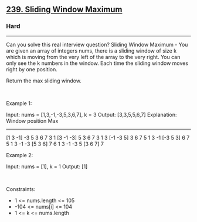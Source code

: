 <h2><a href="https://leetcode.com/problems/sliding-window-maximum/">239. Sliding Window Maximum</a></h2><h3>Hard</h3><hr>Can you solve this real interview question? Sliding Window Maximum - You are given an array of integers nums, there is a sliding window of size k which is moving from the very left of the array to the very right. You can only see the k numbers in the window. Each time the sliding window moves right by one position.

Return the max sliding window.

 

Example 1:


Input: nums = [1,3,-1,-3,5,3,6,7], k = 3
Output: [3,3,5,5,6,7]
Explanation: 
Window position                Max
---------------               -----
[1  3  -1] -3  5  3  6  7       3
 1 [3  -1  -3] 5  3  6  7       3
 1  3 [-1  -3  5] 3  6  7       5
 1  3  -1 [-3  5  3] 6  7       5
 1  3  -1  -3 [5  3  6] 7       6
 1  3  -1  -3  5 [3  6  7]      7


Example 2:


Input: nums = [1], k = 1
Output: [1]


 

Constraints:

 * 1 <= nums.length <= 105
 * -104 <= nums[i] <= 104
 * 1 <= k <= nums.length